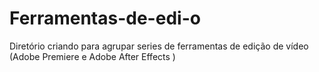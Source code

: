 # Ferramentas-de-edi-o
Diretório criando para agrupar series de ferramentas de edição de vídeo (Adobe Premiere e Adobe After Effects )  

